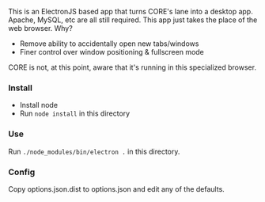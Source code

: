 This is an ElectronJS based app that turns CORE's lane into a desktop app.
Apache, MySQL, etc are all still required. This app just takes the place
of the web browser. Why?

* Remove ability to accidentally open new tabs/windows
* Finer control over window positioning & fullscreen mode

CORE is not, at this point, aware that it's running in this specialized
browser.

### Install
* Install node
* Run `node install` in this directory

### Use
Run `./node_modules/bin/electron .` in this directory.

### Config
Copy options.json.dist to options.json and edit any of the defaults.

